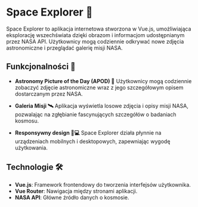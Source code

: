 # Space Explorer 🚀
Space Explorer to aplikacja internetowa stworzona w Vue.js, umożliwiająca eksplorację wszechświata dzięki obrazom i informacjom udostępnianym przez NASA API. Użytkownicy mogą codziennie odkrywać nowe zdjęcia astronomiczne i przeglądać galerię misji NASA.

## Funkcjonalności 🌌
- **Astronomy Picture of the Day (APOD) 🌠**
Użytkownicy mogą codziennie zobaczyć zdjęcie astronomiczne wraz z jego szczegółowym opisem dostarczanym przez NASA.

- **Galeria Misji 🛰️**
Aplikacja wyświetla losowe zdjęcia i opisy misji NASA, pozwalając na zgłębianie fascynujących szczegółów o badaniach kosmosu.

- **Responsywny design 📱💻**
Space Explorer działa płynnie na urządzeniach mobilnych i desktopowych, zapewniając wygodę użytkowania.

## Technologie 🛠️
- **Vue.js**: Framework frontendowy do tworzenia interfejsów użytkownika.
- **Vue Router**: Nawigacja między stronami aplikacji.
- **NASA API**: Główne źródło danych o kosmosie.
